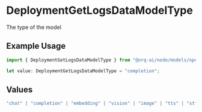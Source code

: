 # DeploymentGetLogsDataModelType

The type of the model

## Example Usage

```typescript
import { DeploymentGetLogsDataModelType } from "@orq-ai/node/models/operations";

let value: DeploymentGetLogsDataModelType = "completion";
```

## Values

```typescript
"chat" | "completion" | "embedding" | "vision" | "image" | "tts" | "stt" | "rerank" | "moderations"
```